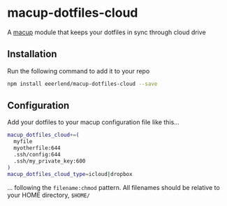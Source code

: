 # macup-dotfiles-cloud

A [macup](https://github.com/eeerlend/macup-builder) module that keeps your dotfiles in sync through cloud drive

## Installation
Run the following command to add it to your repo

```bash
npm install eeerlend/macup-dotfiles-cloud --save
```

## Configuration
Add your dotfiles to your macup configuration file like this...

```bash
macup_dotfiles_cloud+=(
  myfile
  myotherfile:644
  .ssh/config:644
  .ssh/my_private_key:600
)
macup_dotfiles_cloud_type=icloud|dropbox
```

... following the `filename:chmod` pattern. All filenames should be relative to your HOME directory, `$HOME/`
